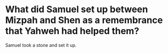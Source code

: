 # What did Samuel set up between Mizpah and Shen as a remembrance that Yahweh had helped them?

Samuel took a stone and set it up.
